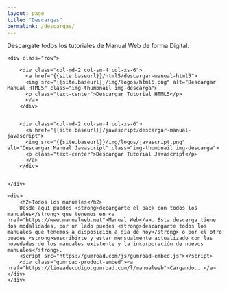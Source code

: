 ```yaml
---
layout: page
title: "Descargas"
permalink: /descargas/
---
```


Descargate todos los tutoriales de Manual Web de forma Digital.

<div class="container-fluid">

    <div class="row">

        <div class="col-md-2 col-sm-4 col-xs-6">
          <a href="{{site.baseurl}}/html5/descargar-manual-html5">
          <img src="{{site.baseurl}}/img/logos/html5.png" alt="Descargar Manual HTML5" class="img-thumbnail img-descarga">          
          <p class="text-center">Descargar Tutorial HTML5</p>
          </a>
        </div>


        <div class="col-md-2 col-sm-4 col-xs-6">
          <a href="{{site.baseurl}}/javascript/descargar-manual-javascript">
          <img src="{{site.baseurl}}/img/logos/javascript.png" alt="Descargar Manual Javascript" class="img-thumbnail img-descarga">          
          <p class="text-center">Descargar Tutorial Javascript</p>
          </a>
        </div>


    </div>

    <div>
        <h2>Todos los manuales</h2>
        Desde aquí puedes <strong>decargarte el pack con todos los manuales</strong> que tenemos en <a href="https://www.manualweb.net">Manual Web</a>. Esta descarga tiene dos modalidades, por un lado puedes <strong>descargarte todos los manuales que tenemos a disposición a día de hoy</strong> o por el otro puedes <strong>suscribirte y estar mensualmente actualizado con las novedades de los manuales existente y la incorporación de nuevos manuales</strong>.
        <script src="https://gumroad.com/js/gumroad-embed.js"></script>
        <div class="gumroad-product-embed"><a href="https://lineadecodigo.gumroad.com/l/manualweb">Cargando...</a></div>
    </div>

</div>
